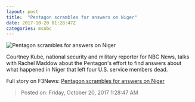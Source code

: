 ```yaml
---
layout: post
title:  "Pentagon scrambles for answers on Niger"
date: 2017-10-20 01:28:47Z
categories: msnbc
---
```


![Pentagon scrambles for answers on Niger](https://media1.s-nbcnews.com/j/MSNBC/Components/Video/201710/2017-10-20T01-02-23-566Z--1280x720.video_1067x600.jpg)

Courtney Kube, national security and military reporter for NBC News, talks with Rachel Maddow about the Pentagon's effort to find answers about what happened in Niger that left four U.S. service members dead.


Full story on F3News: [Pentagon scrambles for answers on Niger](http://www.f3nws.com/n/UvJcT)

> Posted on: Friday, October 20, 2017 1:28:47 AM
